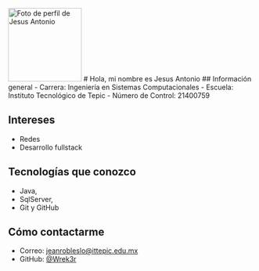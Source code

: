 <img src="https://avatars.githubusercontent.com/u/159507173?s=400&u=bdcc21fa16be4cc144a5dc25d5e73ee70d7c4dd0&v=4" width="150" alt="Foto de perfil de Jesus Antonio" />
#  Hola, mi nombre es Jesus Antonio
## Información general
-  Carrera: Ingeniería en Sistemas Computacionales
-  Escuela: Instituto Tecnológico de Tepic
-  Número de Control: 21400759

## Intereses
- Redes
- Desarrollo fullstack

## Tecnologías que conozco
- Java,
- SqlServer,
- Git y GitHub

##  Cómo contactarme
- Correo: jeanrobleslo@ittepic.edu.mx
- GitHub: [@Wrek3r](https://github.com/Wrek3r)